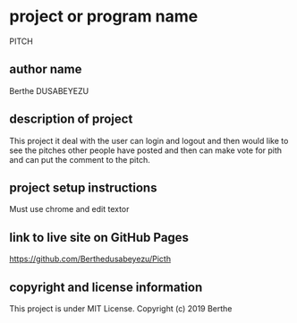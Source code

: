 # project or program name
PITCH

## author name
Berthe DUSABEYEZU

## description of project
This project it deal with the user can login and logout and then would like to see the pitches other people have posted and then can make vote for pith and can put the comment to the pitch.

## project setup instructions
Must use chrome and edit textor

## link to live site on GitHub Pages
https://github.com/Berthedusabeyezu/Picth

## copyright and license information
This project is under MIT License. Copyright (c) 2019 Berthe
 